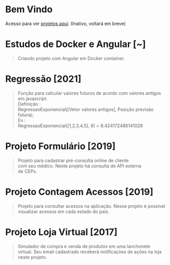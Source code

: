 Bem Vindo
============================================================================
Acesso para ver [projetos aqui](https://repositoriooiler.com.br/). (Inativo, voltará em breve)  

Estudos de Docker e Angular [~]
============================================================================
> Criando projeto com Angular em Docker container.

Regressão [2021]
============================================================================
> Função para calcular valores futuros de acordo com valores antigos em javascript.  
> Definição :  
RegressaoExponencial([Vetor valores antigos], Posição previsão futura);  
> Ex :  
RegressaoExponencial([1,2,3,4,5], 6) = 8.424172486141028

Projeto Formulário [2019]
============================================================================
> Projeto para cadastrar pré-consulta online de cliente  
com seu  médico.  Neste  projeto há consulta de API  externa  
de CEPs.  

Projeto Contagem Acessos [2019]
============================================================================
> Projeto para consultar acessos na aplicação. Nesse projeto é possível   
visualizar acessos em cada estado do país.  

Projeto Loja Virtual [2017]
============================================================================
> Simulador de compra e venda de produtos em uma lanchonete  
virtual. Seu email cadastrado receberá notificações de ações na loja  
neste projeto.







